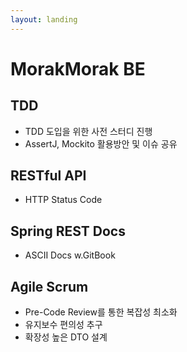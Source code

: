 ```yaml
---
layout: landing
---
```


# MorakMorak BE

## TDD

* TDD 도입을 위한 사전  스터디 진행
* AssertJ, Mockito 활용방안 및 이슈 공유

## RESTful API

* HTTP Status Code

## Spring REST Docs

* ASCII Docs w.GitBook

## Agile Scrum

* Pre-Code Review를  통한  복잡성 최소화
* 유지보수 편의성 추구&#x20;
* 확장성 높은 DTO 설계&#x20;













